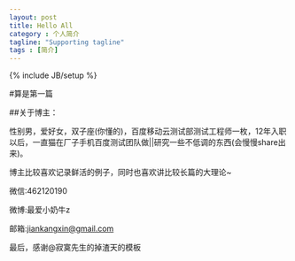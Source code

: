 ```yaml
---
layout: post
title: Hello All
category : 个人简介
tagline: "Supporting tagline"
tags : [简介]
---
```

{% include JB/setup %}

#算是第一篇

##关于博主：

性别男，爱好女，双子座(你懂的)，百度移动云测试部测试工程师一枚，12年入职以后，一直猫在厂子手机百度测试团队做||研究一些不低调的东西(会慢慢share出来)。

博主比较喜欢记录鲜活的例子，同时也喜欢讲比较长篇的大理论~

微信:462120190

微博:最爱小奶牛z

邮箱:jiankangxin@gmail.com

最后，感谢@寂寞先生的掉渣天的模板

<!--break-->







